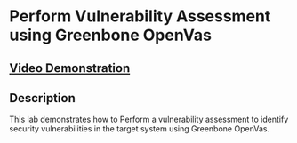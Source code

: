 <h1>Perform Vulnerability Assessment using Greenbone OpenVas</h1>

 ## [Video Demonstration](https://drive.google.com/file/d/1t1P5AoEIb2tfM5VABZIejeNkPkOkJ59C/view?usp=drive_link)

<h2>Description</h2>
This lab demonstrates how to Perform a vulnerability assessment to identify security vulnerabilities in the target system using Greenbone OpenVas.
<br />
